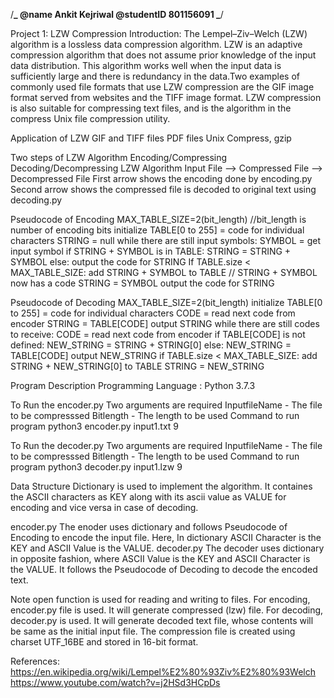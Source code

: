 /**_
@name Ankit Kejriwal
@studentID 801156091
_**/

Project 1: LZW Compression
Introduction:
The Lempel–Ziv–Welch (LZW) algorithm is a lossless data compression algorithm. LZW is an adaptive compression algorithm that does not assume prior knowledge of the input data distribution. This algorithm works well when the input data is sufficiently large and there is redundancy in the data.Two examples of commonly used file formats that use LZW compression are the GIF image format served from websites and the TIFF image format. LZW compression is also suitable for compressing text files, and is the algorithm in the compress Unix file compression utility.

Application of LZW
GIF and TIFF files
PDF files
Unix Compress, gzip

Two steps of LZW Algorithm
Encoding/Compressing
Decoding/Decompressing
LZW Algorithm
Input File --> Compressed File --> Decompressed File
First arrow shows the encoding done by encoding.py
Second arrow shows the compressed file is decoded to original text using decoding.py

Pseudocode of Encoding
MAX_TABLE_SIZE=2(bit_length) //bit_length is number of encoding bits
initialize TABLE[0 to 255] = code for individual characters
STRING = null
while there are still input symbols:
SYMBOL = get input symbol
if STRING + SYMBOL is in TABLE:
STRING = STRING + SYMBOL
else:
output the code for STRING
If TABLE.size < MAX_TABLE_SIZE:
add STRING + SYMBOL to TABLE // STRING + SYMBOL now has a code
STRING = SYMBOL
output the code for STRING

Pseudocode of Decoding
MAX_TABLE_SIZE=2(bit_length)
initialize TABLE[0 to 255] = code for individual characters
CODE = read next code from encoder
STRING = TABLE[CODE]
output STRING
while there are still codes to receive:
CODE = read next code from encoder
if TABLE[CODE] is not defined:
NEW_STRING = STRING + STRING[0]
else:
NEW_STRING = TABLE[CODE]
output NEW_STRING
if TABLE.size < MAX_TABLE_SIZE:
add STRING + NEW_STRING[0] to TABLE
STRING = NEW_STRING

Program Description
Programming Language : Python 3.7.3

To Run the encoder.py
Two arguments are required
InputfileName - The file to be compresssed
Bitlength - The length to be used
Command to run program
python3 encoder.py input1.txt 9

To Run the decoder.py
Two arguments are required
InputfileName - The file to be compresssed
Bitlength - The length to be used
Command to run program
python3 decoder.py input1.lzw 9

Data Structure
Dictionary is used to implement the algorithm. It containes the ASCII characters as KEY along with its ascii value as VALUE for encoding and vice versa in case of decoding.

encoder.py
The enoder uses dictionary and follows Pseudocode of Encoding to encode the input file. Here, In dictionary ASCII Character is the KEY and ASCII Value is the VALUE.
decoder.py
The decoder uses dictionary in opposite fashion, where ASCII Value is the KEY and ASCII Character is the VALUE. It follows the Pseudocode of Decoding to decode the encoded text.

Note
open function is used for reading and writing to files.
For encoding, encoder.py file is used. It will generate compressed (lzw) file.
For decoding, decoder.py is used. It will generate decoded text file, whose contents will be same as the initial input file.
The compression file is created using charset UTF_16BE and stored in 16-bit format.

References:
https://en.wikipedia.org/wiki/Lempel%E2%80%93Ziv%E2%80%93Welch
https://www.youtube.com/watch?v=j2HSd3HCpDs
